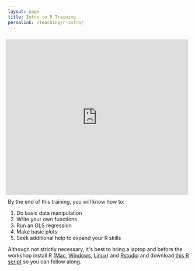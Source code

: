 ```yaml
---
layout: page
title: Intro to R Training
permalink: /teaching/r-intro/
---
```



<iframe style="padding:10px" align="right" width="500" height="425" src="https://www.youtube.com/embed/8l7OsLw8XbM" frameborder="0" allowfullscreen></iframe>

By the end of this training, you will know how to:

1. Do basic data manipulation
2. Write your own functions
3. Run an OLS regression
4. Make basic plots
5. Seek additional help to expand your R skills


Although not strictly necessary, it's best to bring a laptop and before the workshop install R ([Mac](http://streaming.stat.iastate.edu/CRAN/bin/macosx/R-latest.pkg), [Windows](http://streaming.stat.iastate.edu/CRAN/bin/windows/base/release.htm), [Linux](http://streaming.stat.iastate.edu/CRAN/)) and [Rstudio](http://www.rstudio.com/ide/download/desktop) and download [this R script](https://raw.github.com/tdmcarthur/slidify-presentations/gh-pages/r-intro/r-intro-script.r) so you can follow along.
